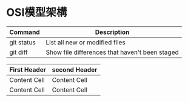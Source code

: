 # OSI模型架構
| Command | Description |
| --- | --- |
| git status | List all new or modified files |
| git diff | Show file differences that haven't been staged |

|First Header|second Header
|-|-|
|Content Cell| Content Cell  |
| Content Cell|Content Cell  |
